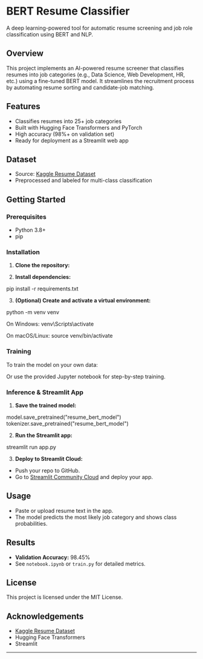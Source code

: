 # BERT Resume Classifier

A deep learning-powered tool for automatic resume screening and job role classification using BERT and NLP.

## Overview

This project implements an AI-powered resume screener that classifies resumes into job categories (e.g., Data Science, Web Development, HR, etc.) using a fine-tuned BERT model. It streamlines the recruitment process by automating resume sorting and candidate-job matching.

## Features

- Classifies resumes into 25+ job categories
- Built with Hugging Face Transformers and PyTorch
- High accuracy (98%+ on validation set)
- Ready for deployment as a Streamlit web app

## Dataset

- Source: [Kaggle Resume Dataset](https://www.kaggle.com/datasets/gauravduttakiit/resume-dataset)
- Preprocessed and labeled for multi-class classification

## Getting Started

### Prerequisites

- Python 3.8+
- pip

### Installation

1. **Clone the repository:**


2. **Install dependencies:**

pip install -r requirements.txt

3. **(Optional) Create and activate a virtual environment:**

python -m venv venv

On Windows:
venv\Scripts\activate

On macOS/Linux:
source venv/bin/activate

### Training

To train the model on your own data:

Or use the provided Jupyter notebook for step-by-step training.

### Inference & Streamlit App

1. **Save the trained model:**

model.save_pretrained("resume_bert_model")
tokenizer.save_pretrained("resume_bert_model")

2. **Run the Streamlit app:**

streamlit run app.py

3. **Deploy to Streamlit Cloud:**
- Push your repo to GitHub.
- Go to [Streamlit Community Cloud](https://streamlit.io/cloud) and deploy your app.

## Usage

- Paste or upload resume text in the app.
- The model predicts the most likely job category and shows class probabilities.

## Results

- **Validation Accuracy:** 98.45%
- See `notebook.ipynb` or `train.py` for detailed metrics.

## License

This project is licensed under the MIT License.

## Acknowledgements

- [Kaggle Resume Dataset](https://www.kaggle.com/datasets/gauravduttakiit/resume-dataset)
- Hugging Face Transformers
- Streamlit

---
